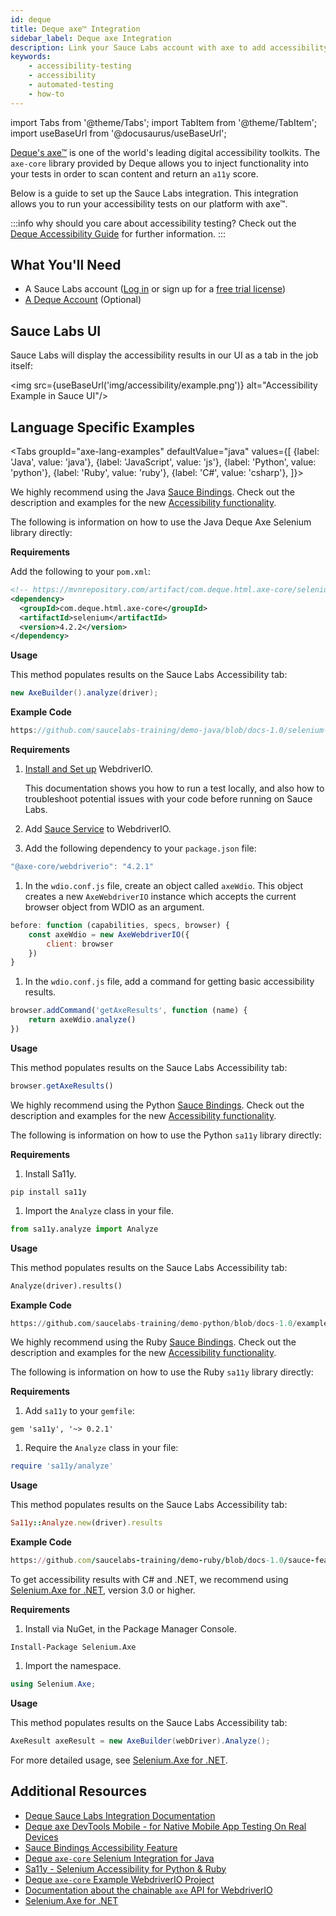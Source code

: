 ```yaml
---
id: deque
title: Deque axe™ Integration
sidebar_label: Deque axe Integration
description: Link your Sauce Labs account with axe to add accessibility testing to your existing tests.
keywords:
    - accessibility-testing
    - accessibility
    - automated-testing
    - how-to
---
```


import Tabs from '@theme/Tabs';
import TabItem from '@theme/TabItem';
import useBaseUrl from '@docusaurus/useBaseUrl';

[Deque's axe™](https://www.deque.com/axe/) is one of the world's leading digital accessibility toolkits. The `axe-core` library provided by Deque allows you to inject functionality into your tests in order to scan content and return an `a11y` score.

Below is a guide to set up the Sauce Labs integration. This integration allows you to run your accessibility tests on our platform with axe™.

:::info why should you care about accessibility testing?
Check out the [Deque Accessibility Guide](https://www.deque.com/web-accessibility-beginners-guide/#what-is-a11y) for further information.
:::


## What You'll Need

* A Sauce Labs account ([Log in](https://accounts.saucelabs.com/am/XUI/#login/) or sign up for a [free trial license](https://saucelabs.com/sign-up))
* [A Deque Account](https://axe.deque.com/plans) (Optional)


## Sauce Labs UI

Sauce Labs will display the accessibility results in our UI as a tab in the job itself:

<img src={useBaseUrl('img/accessibility/example.png')} alt="Accessibility Example in Sauce UI"/>


## Language Specific Examples

<Tabs
  groupId="axe-lang-examples"
  defaultValue="java"
  values={[
    {label: 'Java', value: 'java'},
    {label: 'JavaScript', value: 'js'},
    {label: 'Python', value: 'python'},
    {label: 'Ruby', value: 'ruby'},
    {label: 'C#', value: 'csharp'},
]}>

<TabItem value="java">

We highly recommend using the Java [Sauce Bindings](https://opensource.saucelabs.com/sauce_bindings/).
Check out the description and examples for the new [Accessibility functionality](https://opensource.saucelabs.com/sauce_bindings/accessibility).

The following is information on how to use the Java Deque Axe Selenium library directly:

__Requirements__

Add the following to your `pom.xml`:

```xml
<!-- https://mvnrepository.com/artifact/com.deque.html.axe-core/selenium -->
<dependency>
  <groupId>com.deque.html.axe-core</groupId>
  <artifactId>selenium</artifactId>
  <version>4.2.2</version>
</dependency>
```

__Usage__

This method populates results on the Sauce Labs Accessibility tab:
```java
new AxeBuilder().analyze(driver);
```

__Example Code__

```java reference title="Selenium Accessibility Test"
https://github.com/saucelabs-training/demo-java/blob/docs-1.0/selenium-examples/src/test/java/com/saucedemo/selenium/accessibility/DequeAxeTest.java
```

</TabItem>
<TabItem value="js">

__Requirements__

1. [Install and Set up](https://webdriver.io/docs/gettingstarted/) WebdriverIO.

    This documentation shows you how to run a test locally, and also how to troubleshoot potential issues with your code before running on Sauce Labs.

1. Add [Sauce Service](https://webdriver.io/docs/sauce-service) to WebdriverIO.

1. Add the following dependency to your `package.json` file:

  ```js
  "@axe-core/webdriverio": "4.2.1"
  ```

1. In the `wdio.conf.js` file, create an object called `axeWdio`.
  This object creates a new `AxeWebdriverIO` instance which accepts the current browser object from WDIO as an argument.

  ```js
  before: function (capabilities, specs, browser) {
      const axeWdio = new AxeWebdriverIO({
          client: browser
      })
  }
  ```

1. In the `wdio.conf.js` file, add a command for getting basic accessibility results.

  ```js
  browser.addCommand('getAxeResults', function (name) {
      return axeWdio.analyze()
  })
  ```


__Usage__

This method populates results on the Sauce Labs Accessibility tab:
```js
browser.getAxeResults()
```

</TabItem>
<TabItem value="python">

We highly recommend using the Python [Sauce Bindings](https://opensource.saucelabs.com/sauce_bindings/).
Check out the description and examples for the new [Accessibility functionality](https://opensource.saucelabs.com/sauce_bindings/accessibility).

The following is information on how to use the Python `sa11y` library directly:

__Requirements__

1. Install Sa11y.
  ```shell
  pip install sa11y
  ```
1. Import the `Analyze` class in your file.
  ```python
  from sa11y.analyze import Analyze
  ```

__Usage__

This method populates results on the Sauce Labs Accessibility tab:
```python
Analyze(driver).results()
```

__Example Code__

```python reference title="Accessibility Test with Sa11y"
https://github.com/saucelabs-training/demo-python/blob/docs-1.0/examples/accessibility/test_sa11y.py
```

</TabItem>
<TabItem value="ruby">

We highly recommend using the Ruby [Sauce Bindings](https://opensource.saucelabs.com/sauce_bindings/).
Check out the description and examples for the new [Accessibility functionality](https://opensource.saucelabs.com/sauce_bindings/accessibility).

The following is information on how to use the Ruby `sa11y` library directly:

__Requirements__

1. Add `sa11y` to your `gemfile`:
  ```shell
  gem 'sa11y', '~> 0.2.1'
  ```

1. Require the `Analyze` class in your file:
  ```ruby
  require 'sa11y/analyze'
  ```

__Usage__

This method populates results on the Sauce Labs Accessibility tab:

```ruby
Sa11y::Analyze.new(driver).results
```

__Example Code__

```ruby reference title="Accessibility Test with Sa11y"
https://github.com/saucelabs-training/demo-ruby/blob/docs-1.0/sauce-features/accessibility/spec/sa11y_spec.rb
```

</TabItem>
<TabItem value="csharp">

To get accessibility results with C# and .NET, we recommend using [Selenium.Axe for .NET](https://github.com/TroyWalshProf/SeleniumAxeDotnet/), version 3.0 or higher.

__Requirements__

1. Install via NuGet, in the Package Manager Console.

  ```shell
  Install-Package Selenium.Axe
  ```

1. Import the namespace.

  ```csharp
  using Selenium.Axe;
  ```

__Usage__

This method populates results on the Sauce Labs Accessibility tab:

```csharp
AxeResult axeResult = new AxeBuilder(webDriver).Analyze();
```

For more detailed usage, see [Selenium.Axe for .NET](https://troywalshprof.github.io/SeleniumAxeDotnet/#/).

</TabItem>
</Tabs>

## Additional Resources
* [Deque Sauce Labs Integration Documentation](https://www.deque.com/saucelabs/get-started/)
* [Deque axe DevTools Mobile - for Native Mobile App Testing On Real Devices](https://axe.deque.com/axe-devtools-mobile/get-started)
* [Sauce Bindings Accessibility Feature](https://opensource.saucelabs.com/sauce_bindings/accessibility)
* [Deque `axe-core` Selenium Integration for Java](https://github.com/dequelabs/axe-core-maven-html)
* [Sa11y - Selenium Accessibility for Python & Ruby](https://github.com/saucelabs/sa11y)
* [Deque `axe-core` Example WebdriverIO Project](https://github.com/dequelabs/axe-core-npm/tree/develop/packages/webdriverio)
* [Documentation about the chainable `axe` API for WebdriverIO](https://www.npmjs.com/package/@axe-core/webdriverio)
* [Selenium.Axe for .NET](https://github.com/TroyWalshProf/SeleniumAxeDotnet/)
